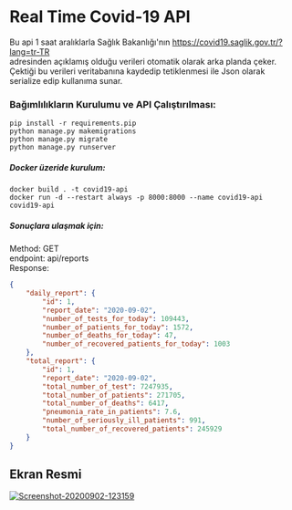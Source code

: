 # Real Time Covid-19 API
Bu api 1 saat aralıklarla Sağlık Bakanlığı'nın https://covid19.saglik.gov.tr/?lang=tr-TR <br>
adresinden açıklamış olduğu verileri otomatik olarak arka planda çeker. <br>
Çektiği bu verileri veritabanına kaydedip tetiklenmesi ile Json olarak serialize edip kullanıma sunar.

### Bağımlılıkların Kurulumu ve API Çalıştırılması:
```
pip install -r requirements.pip
python manage.py makemigrations
python manage.py migrate
python manage.py runserver
```
##### Docker üzeride kurulum:
```
docker build . -t covid19-api
docker run -d --restart always -p 8000:8000 --name covid19-api covid19-api
```
##### Sonuçlara ulaşmak için:
Method: GET <br>
endpoint: api/reports <br>
Response:
```json
{
    "daily_report": {
        "id": 1,
        "report_date": "2020-09-02",
        "number_of_tests_for_today": 109443,
        "number_of_patients_for_today": 1572,
        "number_of_deaths_for_today": 47,
        "number_of_recovered_patients_for_today": 1003
    },
    "total_report": {
        "id": 1,
        "report_date": "2020-09-02",
        "total_number_of_test": 7247935,
        "total_number_of_patients": 271705,
        "total_number_of_deaths": 6417,
        "pneumonia_rate_in_patients": 7.6,
        "number_of_seriously_ill_patients": 991,
        "total_number_of_recovered_patients": 245929
    }
}
```
## Ekran Resmi
<a href="https://ibb.co/CtQbVkN"><img src="https://i.ibb.co/SxBtVhW/Screenshot-20200902-123159.png" alt="Screenshot-20200902-123159" border="0"></a>